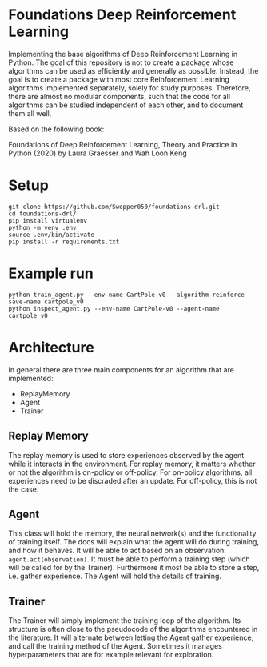 # Foundations Deep Reinforcement Learning

Implementing the base algorithms of Deep Reinforcement Learning in Python. The goal of this repository is not to create a package whose algorithms
can be used as efficiently and generally as possible. Instead, the goal is to create a package with most core Reinforcement Learning algorithms
implemented separately, solely for study purposes. Therefore, there are almost no modular components, such that the code for all algorithms can be
studied independent of each other, and to document them all well.

Based on the following book:

Foundations of Deep Reinforcement Learning, Theory and Practice in Python (2020) by Laura Graesser and Wah Loon Keng

# Setup
```
git clone https://github.com/Swopper050/foundations-drl.git
cd foundations-drl/
pip install virtualenv
python -m venv .env
source .env/bin/activate
pip install -r requirements.txt
```

# Example run
```
python train_agent.py --env-name CartPole-v0 --algorithm reinforce --save-name cartpole_v0
python inspect_agent.py --env-name CartPole-v0 --agent-name cartpole_v0
```

# Architecture
In general there are three main components for an algorithm that are implemented:
 - ReplayMemory
 - Agent
 - Trainer

## Replay Memory
The replay memory is used to store experiences observed by the agent while it interacts in the environment. For replay memory, it matters whether or not the algorithm is on-policy or off-policy. For on-policy algorithms, all experiences need to be discraded after an update. For off-policy, this is not the case.

## Agent
This class will hold the memory, the neural network(s) and the functionality of training itself. The docs will explain what the agent will do during training, and how it behaves. It will be able to act based on an observation: `agent.act(observation)`. It must be able to perform a training step (which will be called for by the Trainer). Furthermore it most be able to store a step, i.e. gather experience. The Agent will hold the details of training.

## Trainer
The Trainer will simply implement the training loop of the algorithm. Its structure is often close to the pseudocode of the algorithms encountered in the literature. It will alternate between letting the Agent gather experience, and call the training method of the Agent. Sometimes it manages hyperparameters that are for example relevant for exploration.
